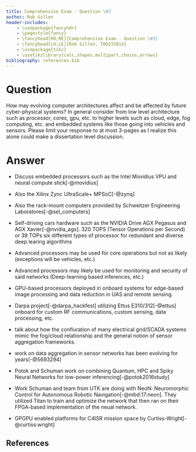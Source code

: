 ```yaml
---
title: Comprehensive Exam - Question \#3
author: Rob Gillen
header-includes:
    - \usepackage{fancyhdr}
    - \pagestyle{fancy}
    - \fancyhead[RO,RE]{Comprehensive Exam - Question \#3}
    - \fancyhead[LO,LE]{Rob Gillen, T00215814}
    - \usepackage{tikz}
    - \usetikzlibrary{calc,shapes.multipart,chains,arrows}
bibliography: references.bib
---
```


# Question

How may evolving computer architectures affect and be affected by future cyber-physical systems?  In general consider from low level architecture such as processor, cores, gpu, etc.  to higher levels such as cloud, edge, fog computing, etc.  and embedded systems like those going into vehicles and sensors.  Please limit your response to at most 3-pages as I realize this alone could make a dissertation level discussion.

# Answer

- Discuss embedded processors such as the Intel Movidius VPU and neural compute stick[-@movidius]

- Also the Xilinx Zync UltraScale+ MPSoC[-@zynq]

- Also the rack-mount computers provided by Schweitzer Engineering Laboratores[-@sel_computers]

- Self-driving cars hardware such as the NVIDIA Drive AGX Pegasus and AGX Xavier[-@nvidia_agx]. 320 TOPS (Tensor Operations per Second) or 39 TOPs six different types of processor for redundant and diverse deep learing algorithms

- Advanced processors may be used for core operations but not as likely (exceptions will be vehicles, etc.)

- Advanced processors may likely be used for monitoring and security of said networks (Deep-learning based inferences, etc.)

- GPU-based processors deployed in onboard systems for edge-based image processing and data reduction in UAS and remote sensing.

- Darpa project[-@darpa_hackfest] utilizing Ettus E310/312[-@ettus] onboard for custom RF communications, custom sensing, data processing, etc.

- talk about how the confiuration of many electrical grid/SCADA systems mimic the fog/cloud relationship and the general notion of sensor aggregation frameworks.

- work on data aggregation in sensor networks has been evolving for years[-@5693294]

- Potok and Schuman work on combining Quantum, HPC and Spiky Neural Networks for low-power inferencing[-@potok2016study]

- Work Schuman and team from UTK are doing with NeoN: Neuromorphic Control for Autonomous Robotic Navigation[-@mbd:17:neon]. They utilized Titan to train and optimize the network that then ran on their FPGA-based implementation of the neual network.

- GPGPU enabled platforms for C4ISR mission space by Curtiss-Wright[-@curtiss:wright]

## References